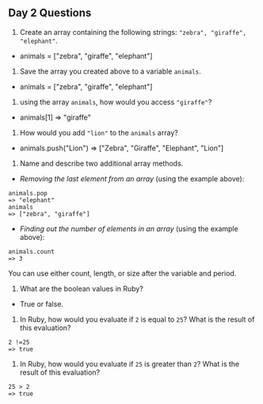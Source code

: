 ## Day 2 Questions

1. Create an array containing the following strings: `"zebra", "giraffe", "elephant"`.

- animals = ["zebra", "giraffe", "elephant"]

1. Save the array you created above to a variable `animals`.

- animals = ["zebra", "giraffe", "elephant"]

1. using the array `animals`, how would you access `"giraffe"`?

- animals[1]
=> "giraffe"

1. How would you add `"lion"` to the `animals` array?

- animals.push("Lion")
=> ["Zebra", "Giraffe", "Elephant", "Lion"]

1. Name and describe two additional array methods.

- *Removing the last element from an array* (using the example above):
```
animals.pop
=> "elephant"
animals
=> ["zebra", "giraffe"]
```
- *Finding out the number of elements in an array* (using the example above):
```
animals.count
=> 3
```
You can use either count, length, or size after the variable and period.

1. What are the boolean values in Ruby?

- True or false.

1. In Ruby, how would you evaluate if `2` is equal to `25`? What is the result of this evaluation?
```
2 !=25
=> true
```

1. In Ruby, how would you evaluate if `25` is greater than `2`? What is the result of this evaluation?
```
25 > 2
=> true
```
